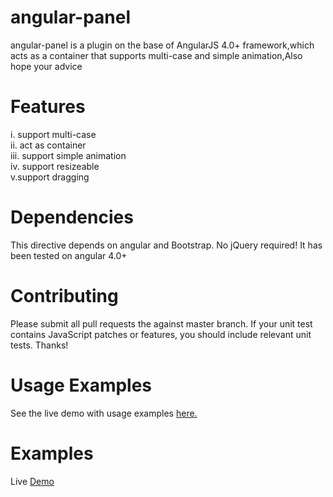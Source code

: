 # angular-panel
angular-panel is a plugin on the base of AngularJS 4.0+ framework,which acts as a container that supports multi-case and simple animation,Also hope your advice

# Features
i.  support multi-case<br/>
ii. act as container<br/>
iii. support simple animation<br/>
iv. support resizeable<br/>
v.support dragging<br/>

# Dependencies
This directive depends on angular and Bootstrap. No jQuery required! It has been tested on angular 4.0+

# Contributing
Please submit all pull requests the against master branch. If your unit test contains JavaScript patches or features, you should include relevant unit tests. Thanks!

# Usage Examples
See the live demo with usage examples <a href = ''>here.</a>

# Examples
Live <a href =''>Demo</a>

